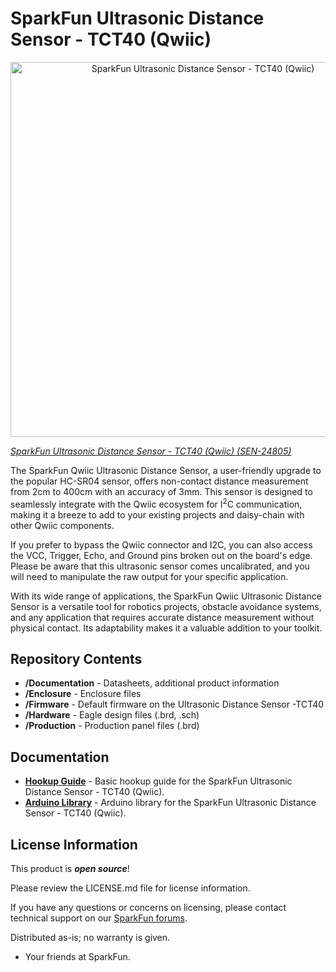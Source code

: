 SparkFun Ultrasonic Distance Sensor - TCT40 (Qwiic) 
========================================

<center><img src="https://cdn.sparkfun.com/r/600-600/assets/parts/2/5/0/9/7/SEN-24805-Ultrasonic-Distance-Sensor-Feature.jpg" width="600" height="600" alt="SparkFun Ultrasonic Distance Sensor - TCT40 (Qwiic)"></center>

[*SparkFun Ultrasonic Distance Sensor - TCT40 (Qwiic) (SEN-24805)*](https://www.sparkfun.com/products/24805)

The SparkFun Qwiic Ultrasonic Distance Sensor, a user-friendly upgrade to the popular HC-SR04 sensor, offers non-contact distance measurement from 2cm to 400cm with an accuracy of 3mm. This sensor is designed to seamlessly integrate with the Qwiic ecosystem for I<sup>2</sup>C communication, making it a breeze to add to your existing projects and daisy-chain with other Qwiic components.

If you prefer to bypass the Qwiic connector and I2C, you can also access the VCC, Trigger, Echo, and Ground pins broken out on the board's edge. Please be aware that this ultrasonic sensor comes uncalibrated, and you will need to manipulate the raw output for your specific application.

With its wide range of applications, the SparkFun Qwiic Ultrasonic Distance Sensor is a versatile tool for robotics projects, obstacle avoidance systems, and any application that requires accurate distance measurement without physical contact. Its adaptability makes it a valuable addition to your toolkit.


Repository Contents
-------------------

* **/Documentation** - Datasheets, additional product information
* **/Enclosure** - Enclosure files 
* **/Firmware** - Default firmware on the Ultrasonic Distance Sensor -TCT40 
* **/Hardware** - Eagle design files (.brd, .sch)
* **/Production** - Production panel files (.brd)

Documentation
--------------
* **[Hookup Guide](https://docs.sparkfun.com/SparkFun_Ultrasonic_Distance_Sensor-Qwiic)** - Basic hookup guide for the SparkFun Ultrasonic Distance Sensor - TCT40 (Qwiic).
* **[Arduino Library](https://github.com/sparkfun/SparkFun_Qwiic_Ultrasonic_Arduino_Library)** - Arduino library for the SparkFun Ultrasonic Distance Sensor - TCT40 (Qwiic). 

License Information
-------------------

This product is _**open source**_! 

Please review the LICENSE.md file for license information. 

If you have any questions or concerns on licensing, please contact technical support on our [SparkFun forums](https://forum.sparkfun.com/viewforum.php?f=152).

Distributed as-is; no warranty is given.

- Your friends at SparkFun.




